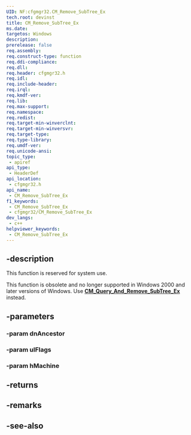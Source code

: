 ```yaml
---
UID: NF:cfgmgr32.CM_Remove_SubTree_Ex
tech.root: devinst
title: CM_Remove_SubTree_Ex
ms.date: 
targetos: Windows
description: 
prerelease: false
req.assembly: 
req.construct-type: function
req.ddi-compliance: 
req.dll: 
req.header: cfgmgr32.h
req.idl: 
req.include-header: 
req.irql: 
req.kmdf-ver: 
req.lib: 
req.max-support: 
req.namespace: 
req.redist: 
req.target-min-winverclnt: 
req.target-min-winversvr: 
req.target-type: 
req.type-library: 
req.umdf-ver: 
req.unicode-ansi: 
topic_type:
 - apiref
api_type:
 - HeaderDef
api_location:
 - cfgmgr32.h
api_name:
 - CM_Remove_SubTree_Ex
f1_keywords:
 - CM_Remove_SubTree_Ex
 - cfgmgr32/CM_Remove_SubTree_Ex
dev_langs:
 - c++
helpviewer_keywords:
 - CM_Remove_SubTree_Ex
---
```


## -description

This function is reserved for system use.

This function is obsolete and no longer supported in Windows 2000 and later versions of Windows. Use [**CM_Query_And_Remove_SubTree_Ex**](/windows/win32/api/cfgmgr32/nf-cfgmgr32-cm_query_and_remove_subtree_exw) instead.

## -parameters

### -param dnAncestor

### -param ulFlags

### -param hMachine

## -returns

## -remarks

## -see-also

